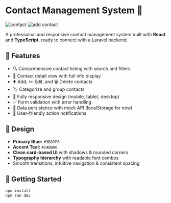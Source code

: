 

# Contact Management System 📇
![contact](https://github.com/user-attachments/assets/cc8dd45e-dce1-49c1-aaa8-2dd68a2ecec7)
![add contact](https://github.com/user-attachments/assets/c3ce6e60-b674-43ac-b77a-e32a32e3eab1)


A professional and responsive contact management system built with **React** and **TypeScript**, ready to connect with a Laravel backend.


## 🌟 Features

- 🔍 Comprehensive contact listing with search and filters
- 📄 Contact detail view with full info display
- ➕ Add, ✏️ Edit, and 🗑️ Delete contacts
- 🏷️ Categorize and group contacts
- 📱 Fully responsive design (mobile, tablet, desktop)
- ✅ Form validation with error handling
- 💾 Data persistence with mock API (localStorage for now)
- 🔔 User-friendly action notifications

## 🎨 Design

- **Primary Blue:** `#3B82F6`
- **Accent Teal:** `#14B8A6`
- **Clean card-based UI** with shadows & rounded corners
- **Typography hierarchy** with readable font combos
- Smooth transitions, intuitive navigation & consistent spacing

## 🚀 Getting Started

```bash
npm install
npm run dev
